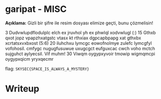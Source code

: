 # garipat - MISC
**Açıklama:** 
Gizli bir şifre ile resim dosyası elimize geçti, bunu çözmelisin!

3 Dudvwlupdflodulplc elch ex jruvhol yh ex phwlql xodvwlugl (:) 15 Gthxb qxot jopz vpapzhxatgstc vtasx kt rthxiax dgpcapbpapg xat gthxbx xcrtatsxvxbxost  (5:6) 20 iluhchxu lymcgc eowofnolmye zulefc lymcgfyl vofohosil. cmfygc nugugfusuwue uxugcgct eufguxcac cwch voho mctch sujguhct aylyecsil. Vif muhm! 30 Viwqm oygypxyvoir tmowip wigmqmcpi oygypxqicm yryxqecmr

flag: `SKYSEC{SPACE_IS_ALWAYS_A_MYSTERY}`

# Writeup
